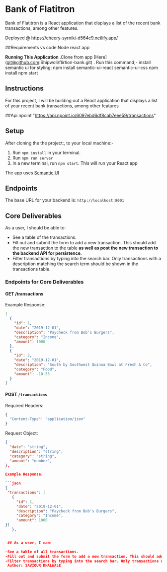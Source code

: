# Bank of Flatitron
  Bank of Flatitron is a React application that displays a list of the recent bank transactions, among other features.

  Deployed @ https://cheery-syrniki-d564c9.netlify.app/

  ##Requirements
    vs code
    Node
    react app

  <b>Running This Application</b>
    .Clone from app [Here] (git@github.com:Shipwoli/flirtion-bank.git)
      . Run this command;-
      install semantic ui for styling:  npm install semantic-ui-react semantic-ui-css
            npm install
            npm start
## Instructions

For this project, I will be building out a React application that displays a list of your recent bank transactions, among other features

##Api npoint
"https://api.npoint.io/6097ebd6df8cab7eee59/transactions"
## Setup
After cloning the the project:, to your local machine:-
1. Run `npm install` in your terminal.
2. Run `npm run server`
3. In a new terminal, run `npm start`. This will run your React app



The app uses [Semantic UI](https://semantic-ui.com/)



## Endpoints

The base URL for your backend is: `http://localhost:8001`

## Core Deliverables

As a user, I should be able to:

- See a table of the transactions.
- Fill out and submit the form to add a new transaction. This should add the new
  transaction to the table **as well as post the new transaction to the backend
  API for persistence**.
- Filter transactions by typing into the search bar. Only transactions with a
  description matching the search term should be shown in the transactions
  table.

### Endpoints for Core Deliverables

#### GET /transactions

Example Response:

```json
[
  {
    "id": 1,
    "date": "2019-12-01",
    "description": "Paycheck from Bob's Burgers",
    "category": "Income",
    "amount": 1000
  },
  {
    "id": 2,
    "date": "2019-12-01",
    "description": "South by Southwest Quinoa Bowl at Fresh & Co",
    "category": "Food",
    "amount": -10.55
  }
]
```

#### POST `/transactions`

Required Headers:

```js
{
  "Content-Type": "application/json"
}
```

Request Object:

```json
{
  "date": "string",
  "description": "string",
  "category": "string",
  "amount": "number",
},

Example Response:

```json
{
 "transactions": [
   {
     "id": 1,
     "date": "2019-12-01",
     "description": "Paycheck from Bob's Burgers",
     "category": "Income",
     "amount": 1000
}]
   },


 ## As a user, I can:

-See a table of all transactions.
-Fill out and submit the form to add a new transaction. This should add the new transaction to the table *the new transaction does not have to be persisted to the backend*
-Filter transactions by typing into the search bar. Only transactions with a description matching the search term should be shown in the transactions table.
 Author: SAVIOUR KHALWALE